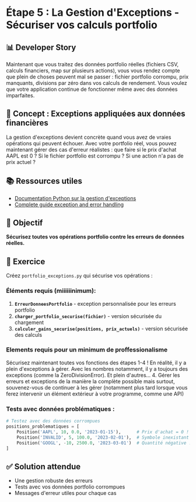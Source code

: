 # Étape 5 : La Gestion d'Exceptions - Sécuriser vos calculs portfolio

## 📊 Developer Story
Maintenant que vous traitez des données portfolio réelles (fichiers CSV, calculs financiers, map sur plusieurs actions), vous vous rendez compte que plein de choses peuvent mal se passer : fichier portfolio corrompu, prix manquants, divisions par zéro dans vos calculs de rendement. Vous voulez que votre application continue de fonctionner même avec des données imparfaites.

## 🎯 Concept : Exceptions appliquées aux données financières
La gestion d'exceptions devient concrète quand vous avez de vraies opérations qui peuvent échouer. Avec votre portfolio réel, vous pouvez maintenant gérer des cas d'erreur réalistes : que faire si le prix d'achat AAPL est 0 ? Si le fichier portfolio est corrompu ? Si une action n'a pas de prix actuel ?

## 📚 Ressources utiles
- [Documentation Python sur la gestion d'exceptions](https://docs.python.org/3/tutorial/errors.html)
- [Complete guide exception and error handling ](https://www.datacamp.com/tutorial/exception-handling-python)

## 🎯 Objectif
**Sécurisez toutes vos opérations portfolio contre les erreurs de données réelles.**

## 📝 Exercice
Créez `portfolio_exceptions.py` qui sécurise vos opérations :

### Éléments requis (miiiiiinimum):
1. **`ErreurDonneesPortfolio`** - exception personnalisée pour les erreurs portfolio
2. **`charger_portfolio_securise(fichier)`** - version sécurisée du chargement
3. **`calculer_gains_securise(positions, prix_actuels)`** - version sécurisée des calculs

### Elements requis pour un minimum de proffessionalisme
Sécurisez maintenant toutes vos fonctions des étapes 1-4 !
En réalité, il y a plein d'exceptions à gérer. Avec les nombres notamment, il y a toujours des exceptions (comme la ZeroDivisionError). Et plein d'autres...
4. Gérer les erreurs et exceptions de la manière la complète possible mais surtout, souvenez-vous de continuer à les gérer (notamment plus tard lorsque vous ferez intervenir un élément extérieur à votre programme, comme une API)

### Tests avec données problématiques :
```python
# Testez avec des données corrompues
positions_problematiques = [
    Position('AAPL', 10, 0.0, '2023-01-15'),      # Prix d'achat = 0 !
    Position('INVALID', 5, 100.0, '2023-02-01'),  # Symbole inexistant
    Position('GOOGL', -10, 2500.0, '2023-03-01')  # Quantité négative !
]
```

## ✅ Solution attendue
- Une gestion robuste des erreurs
- Tests avec vos données portfolio corrompues
- Messages d'erreur utiles pour chaque cas



